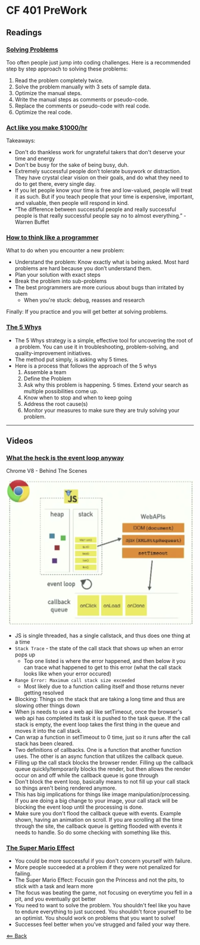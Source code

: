 # CF 401 PreWork

## Readings

### [Solving Problems](https://simpleprogrammer.com/solving-problems-breaking-it-down/)

Too often people just jump into coding challenges. Here is a recommended step by step approach to solving these problems:

1. Read the problem completely twice.
1. Solve the problem manually with 3 sets of sample data.
1. Optimize the manual steps.
1. Write the manual steps as comments or pseudo-code.
1. Replace the comments or pseudo-code with real code.
1. Optimize the real code.

### [Act like you make $1000/hr](https://medium.com/swlh/pretend-your-time-is-worth-1-000-hour-and-youll-become-100x-more-productive-f04628bb3e6d)

Takeaways:

- Don't do thankless work for ungrateful takers that don't deserve your time and energy
- Don't be busy for the sake of being busy, duh.
- Extremely successful people don’t tolerate busywork or distraction. They have crystal clear vision on their goals, and do what they need to do to get there, every single day.
- If you let people know your time is free and low-valued, people will treat it as such. But if you teach people that your time is expensive, important, and valuable, then people will respond in kind.
- “The difference between successful people and really successful people is that really successful people say no to almost everything.” -Warren Buffet

### [How to think like a programmer](https://medium.freecodecamp.org/how-to-think-like-a-programmer-lessons-in-problem-solving-d1d8bf1de7d2)

What to do when you encounter a new problem:

- Understand the problem: Know exactly what is being asked. Most hard problems are hard because you don’t understand them.
- Plan your solution with exact steps
- Break the problem into sub-problems
- The best programmers are more curious about bugs than irritated by them
  - When you're stuck: debug, reasses and research

Finally: If you practice and you will get better at solving problems.

### [The 5 Whys](https://www.mindtools.com/pages/article/newTMC_5W.htm)

- The 5 Whys strategy is a simple, effective tool for uncovering the root of a problem. You can use it in troubleshooting, problem-solving, and quality-improvement initiatives.
- The method put simply, is asking why 5 times.
- Here is a process that follows the approach of the 5 whys
    1. Assemble a team
    1. Define the Problem
    1. Ask why this problem is happening. 5 times. Extend your search as multiple possibilities come up.
    1. Know when to stop and when to keep going
    1. Address the root cause(s)
    1. Monitor your measures to make sure they are truly solving your problem.

---

## Videos

### [What the heck is the event loop anyway](https://www.youtube.com/watch?v=8aGhZQkoFbQ)

Chrome V8 - Behind The Scenes

![Chrome V8 - Behind The Scenes](images/ChromeV8.png)

- JS is single threaded, has a single callstack, and thus does one thing at a time
- `Stack Trace` - the state of the call stack that shows up when an error pops up
  - Top one listed is where the error happened, and then below it you can trace what happened to get to this error (what the call stack looks like when your error occured)
- `Range Error: Maximum call stack size exceeded`
  - Most likely due to a function calling itself and those returns never getting resolved
- Blocking: Things on the stack that are taking a long time and thus are slowing other things down
- When js needs to use a web api like setTimeout, once the browser's web api has completed its task it is pushed to the task queue. If the call stack is empty, the event loop takes the first thing in the queue and moves it into the call stack.
- Can wrap a function in setTimeout to 0 time, just so it runs after the call stack has been cleared.
- Two definitions of callbacks. One is a function that another function uses. The other is an async function that utilizes the callback queue.
- Filling up the call stack blocks the browser render. Filling up the callback queue quickly/temporarily blocks the render, but then allows the render occur on and off while the callback queue is gone through
- Don't block the event loop, basically means to not fill up your call stack so things aren't being rendered anymore.
- This has big implications for things like image manipulation/processing. If you are doing a big change to your image, your call stack will be blocking the event loop until the processing is done.
- Make sure you don't flood the callback queue with events. Example shown, having an animation on scroll. If you are scrolling all the time through the site, the callback queue is getting flooded with events it needs to handle. So do some checking with something like this.

### [The Super Mario Effect](https://www.youtube.com/watch?v=9vJRopau0g0)

- You could be more successful if you don't concern yourself with failure.
- More people succeeded at a problem if they were not penalized for failing.
- The Super Mario Effect: Focusin gon the Princess and not the pits, to stick with a task and learn more
- The focus was beating the game, not focusing on everytime you fell in a pit, and you eventually got better
- You need to want to solve the problem. You shouldn't feel like you have to endure everything to just succeed. You shouldn't force yourself to be an optimist. You should work on problems that you want to solve!
- Successes feel better when you've strugged and failed your way there.

[<== Back](../README.md)